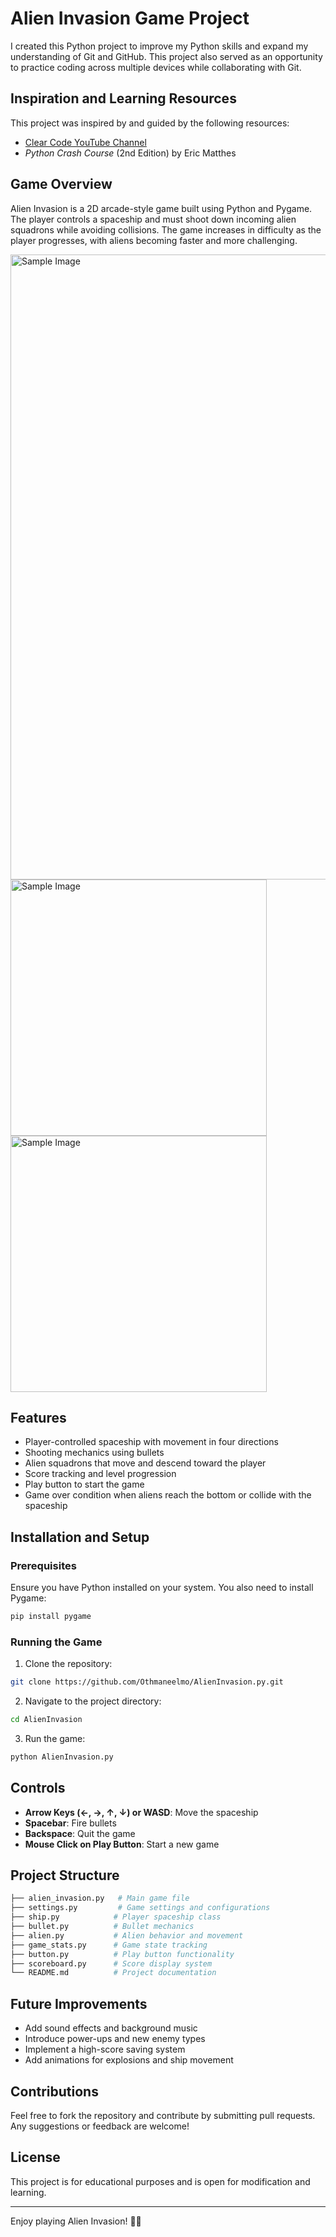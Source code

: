 # Alien Invasion Game Project
I created this Python project to improve my Python skills and expand my understanding of Git and GitHub. This project also served as an opportunity to practice coding across multiple devices while collaborating with Git.

## Inspiration and Learning Resources
This project was inspired by and guided by the following resources:

- [Clear Code YouTube Channel](https://www.youtube.com/@ClearCode "Clear Code")
- *Python Crash Course* (2nd Edition) by Eric Matthes

## Game Overview
Alien Invasion is a 2D arcade-style game built using Python and Pygame. The player controls a spaceship and must shoot down incoming alien squadrons while avoiding collisions. The game increases in difficulty as the player progresses, with aliens becoming faster and more challenging.

<img src="https://github.com/user-attachments/assets/fa1c9e2f-6aab-4feb-a46a-aabe85859968" alt="Sample Image" width="1000">
<img src="https://github.com/user-attachments/assets/c9d68968-ac25-4bb6-8650-0967f4e89a95" alt="Sample Image" width="410">
<img src="https://github.com/user-attachments/assets/c4fb7d54-06a9-442c-8a8b-3099a5e39fe9" alt="Sample Image" width="410">



## Features
- Player-controlled spaceship with movement in four directions
- Shooting mechanics using bullets
- Alien squadrons that move and descend toward the player
- Score tracking and level progression
- Play button to start the game
- Game over condition when aliens reach the bottom or collide with the spaceship

## Installation and Setup
### Prerequisites
Ensure you have Python installed on your system. You also need to install Pygame:
```sh
pip install pygame
```

### Running the Game
1. Clone the repository:
```sh
git clone https://github.com/Othmaneelmo/AlienInvasion.py.git
```
2. Navigate to the project directory:
```sh
cd AlienInvasion
```
3. Run the game:
```sh
python AlienInvasion.py
```

## Controls
- **Arrow Keys (←, →, ↑, ↓) or WASD**: Move the spaceship
- **Spacebar**: Fire bullets
- **Backspace**: Quit the game
- **Mouse Click on Play Button**: Start a new game

## Project Structure
```sh
├── alien_invasion.py   # Main game file
├── settings.py         # Game settings and configurations
├── ship.py            # Player spaceship class
├── bullet.py          # Bullet mechanics
├── alien.py           # Alien behavior and movement
├── game_stats.py      # Game state tracking
├── button.py          # Play button functionality
├── scoreboard.py      # Score display system
└── README.md          # Project documentation
```

## Future Improvements
- Add sound effects and background music
- Introduce power-ups and new enemy types
- Implement a high-score saving system
- Add animations for explosions and ship movement

## Contributions
Feel free to fork the repository and contribute by submitting pull requests. Any suggestions or feedback are welcome!

## License
This project is for educational purposes and is open for modification and learning.

---
Enjoy playing Alien Invasion! 🚀👾

